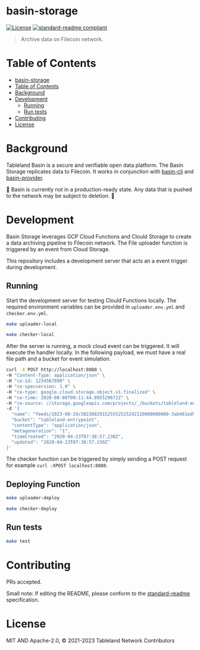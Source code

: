 # basin-storage

[![License](https://img.shields.io/github/license/tablelandnetwork/basin-storage.svg)](./LICENSE)
[![standard-readme compliant](https://img.shields.io/badge/standard--readme-OK-green.svg)](https://github.com/RichardLitt/standard-readme)

> Archive data on Filecoin network.

# Table of Contents

- [basin-storage](#basin-storage)
- [Table of Contents](#table-of-contents)
- [Background](#background)
- [Development](#development)
  - [Running](#running)
  - [Run tests](#run-tests)  
- [Contributing](#contributing)
- [License](#license)

# Background

Tableland Basin is a secure and verifiable open data platform. The Basin Storage replicates data to Filecoin. It works in conjunction with [basin-cli](https://github.com/tablelandnetwork/basin-cli.git) and [basin-provider](https://github.com/tablelandnetwork/basin-provider.git).

🚧 Basin is currently not in a production-ready state. Any data that is pushed to the network may be subject to deletion. 🚧

# Development

Basin Storage leverages GCP Cloud Functions and Clould Storage to create a data archiving pipeline to Filecoin network. The File uploader function is triggered by an event from Cloud Storage.

This repository includes a development server that acts an a event trigger during development.

## Running

Start the development server for testing Clould Functions locally.
The required environment variables can be provided in `uploader.env.yml` and `checker.env.yml`.

```bash
make uploader-local
```

```bash
make checker-local
```

After the server is running, a mock cloud event can be triggered. It will execute the handler locally. In the following payload, we must have a real file path and a bucket for event simulation.

```bash
curl -X POST http://localhost:8080 \
-H "Content-Type: application/json" \
-H "ce-id: 1234567890" \
-H "ce-specversion: 1.0" \
-H "ce-type: google.cloud.storage.object.v1.finalized" \
-H "ce-time: 2020-08-08T00:11:44.895529672Z" \
-H "ce-source: //storage.googleapis.com/projects/_/buckets/tableland-entrypoint" \
-d '{
  "name": "feeds/2023-08-29/202308291525552525242120000000000-3ab461ed932d5f1c-1-2-00000000-employees-2.parquet",
  "bucket": "tableland-entrypoint",
  "contentType": "application/json",
  "metageneration": "1",
  "timeCreated": "2020-04-23T07:38:57.230Z",
  "updated": "2020-04-23T07:38:57.230Z"
}'
```

The checker function can be triggered by simply sending a POST request for example `curl -XPOST localhost:8080`.


## Deploying Function

```bash
make uploader-deploy
```

```bash
make checker-deploy
```

## Run tests

```bash
make test
```

# Contributing

PRs accepted.

Small note: If editing the README, please conform to the
[standard-readme](https://github.com/RichardLitt/standard-readme) specification.

# License

MIT AND Apache-2.0, © 2021-2023 Tableland Network Contributors
